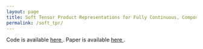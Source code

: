 ```yaml
---
layout: page
title: Soft Tensor Product Representations for Fully Continuous, Compositional Visual Representations
permalink: /soft_tpr/
---
```


Code is available <a href='https://github.com/gomb0c/soft_tpr'>here </a>. 
Paper is available <a href='https://openreview.net/forum?id=oEVsxVdush'>here </a>.